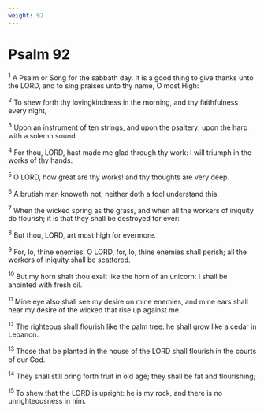 ```yaml
---
weight: 92
---
```


# Psalm 92

<sup>1</sup> A Psalm or Song for the sabbath day. It is a good thing to give thanks unto the LORD, and to sing praises unto thy name, O most High: 

<sup>2</sup> To shew forth thy lovingkindness in the morning, and thy faithfulness every night, 

<sup>3</sup> Upon an instrument of ten strings, and upon the psaltery; upon the harp with a solemn sound. 

<sup>4</sup> For thou, LORD, hast made me glad through thy work: I will triumph in the works of thy hands. 

<sup>5</sup> O LORD, how great are thy works! and thy thoughts are very deep. 

<sup>6</sup> A brutish man knoweth not; neither doth a fool understand this. 

<sup>7</sup> When the wicked spring as the grass, and when all the workers of iniquity do flourish; it is that they shall be destroyed for ever: 

<sup>8</sup> But thou, LORD, art most high for evermore. 

<sup>9</sup> For, lo, thine enemies, O LORD, for, lo, thine enemies shall perish; all the workers of iniquity shall be scattered. 

<sup>10</sup> But my horn shalt thou exalt like the horn of an unicorn: I shall be anointed with fresh oil. 

<sup>11</sup> Mine eye also shall see my desire on mine enemies, and mine ears shall hear my desire of the wicked that rise up against me. 

<sup>12</sup> The righteous shall flourish like the palm tree: he shall grow like a cedar in Lebanon. 

<sup>13</sup> Those that be planted in the house of the LORD shall flourish in the courts of our God. 

<sup>14</sup> They shall still bring forth fruit in old age; they shall be fat and flourishing; 

<sup>15</sup> To shew that the LORD is upright: he is my rock, and there is no unrighteousness in him. 


